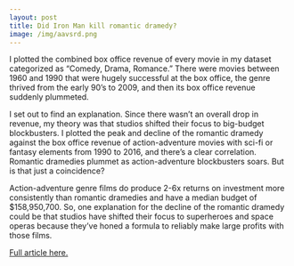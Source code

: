 ```yaml
---
layout: post
title: Did Iron Man kill romantic dramedy?
image: /img/aavsrd.png
---
```


I plotted the combined box office revenue of every movie in my dataset categorized as “Comedy, Drama, Romance.” There were movies between 1960 and 1990 that were hugely successful at the box office, the genre thrived from the early 90’s to 2009, and then its box office revenue suddenly plummeted.

I set out to find an explanation. Since there wasn’t an overall drop in revenue, my theory was that studios shifted their focus to big-budget blockbusters. I plotted the peak and decline of the romantic dramedy against the box office revenue of action-adventure movies with sci-fi or fantasy elements from 1990 to 2016, and there’s a clear correlation. Romantic dramedies plummet as action-adventure blockbusters soars. But is that just a coincidence? 

Action-adventure genre films do produce 2-6x returns on investment more consistently than romantic dramedies and have a median budget of $158,950,700. So, one explanation for the decline of the romantic dramedy could be that studios have shifted their focus to superheroes and space operas because they’ve honed a formula to reliably make large profits with those films.

[Full article here.](https://medium.com/@smsinclair/did-iron-man-kill-the-romantic-dramedy-c1ede5193592?source=friends_link&sk=d60565cbc15b93e4c79853b27d1cc39e)
